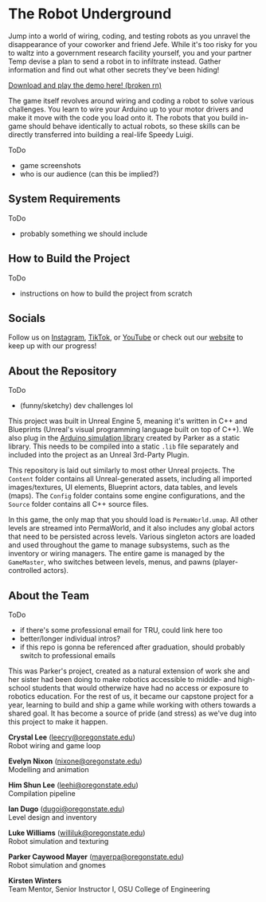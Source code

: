 # The Robot Underground
Jump into a world of wiring, coding, and testing robots as you unravel the disappearance of your coworker and friend Jefe. While it's too risky for you to waltz into a government research facility yourself, you and your partner Temp devise a plan to send a robot in to infiltrate instead. Gather information and find out what other secrets they've been hiding!

[Download and play the demo here! (broken rn)](./README.md "an itch.io link I assume?")

The game itself revolves around wiring and coding a robot to solve various challenges. You learn to wire your Arduino up to your motor drivers and make it move with the code you load onto it. The robots that you build in-game should behave identically to actual robots, so these skills can be directly transferred into building a real-life Speedy Luigi. 

ToDo
- game screenshots
- who is our audience (can this be implied?)

## System Requirements
ToDo
- probably something we should include

## How to Build the Project
ToDo
- instructions on how to build the project from scratch

## Socials
Follow us on [Instagram](https://www.instagram.com/therobotunderground/ "@therobotunderground"), [TikTok](https://www.instagram.com/therobotunderground/ "@therobotunderground"), or [YouTube](https://www.youtube.com/channel/UCGiVgfm5pshJ7L6ViB6xAog "The Robot Underground") or check out our [website](https://robotunderground.party/ "robotunderground.party") to keep up with our progress!

## About the Repository
ToDo
- (funny/sketchy) dev challenges lol

This project was built in Unreal Engine 5, meaning it's written in C++ and Blueprints (Unreal's visual programming language built on top of C++). We also plug in the [Arduino simulation library](https://github.com/sicktronics/avr8cpp "sim library") created by Parker as a static library. This needs to be compiled into a static `.lib` file separately and included into the project as an Unreal 3rd-Party Plugin.

This repository is laid out similarly to most other Unreal projects. The `Content` folder contains all Unreal-generated assets, including all imported images/textures, UI elements, Blueprint actors, data tables, and levels (maps). The `Config` folder contains some engine configurations, and the `Source` folder contains all C++ source files. 

In this game, the only map that you should load is `PermaWorld.umap`. All other levels are streamed into PermaWorld, and it also includes any global actors that need to be persisted across levels. Various singleton actors are loaded and used throughout the game to manage subsystems, such as the inventory or wiring managers. The entire game is managed by the `GameMaster`, who switches between levels, menus, and pawns (player-controlled actors). 

## About the Team
ToDo
- if there's some professional email for TRU, could link here too
- better/longer individual intros?
- if this repo is gonna be referenced after graduation, should probably switch to professional emails

This was Parker's project, created as a natural extension of work she and her sister had been doing to make robotics accessible to middle- and high-school students that would otherwize have had no access or exposure to robotics education. For the rest of us, it became our capstone project for a year, learning to build and ship a game while working with others towards a shared goal. It has become a source of pride (and stress) as we've dug into this project to make it happen. 

**Crystal Lee** (leecry@oregonstate.edu)  
Robot wiring and game loop

**Evelyn Nixon** (nixone@oregonstate.edu)  
Modelling and animation

**Him Shun Lee** (leehi@oregonstate.edu)  
Compilation pipeline

**Ian Dugo** (dugoi@oregonstate.edu)  
Level design and inventory

**Luke Williams** (williluk@oregonstate.edu)  
Robot simulation and texturing
 
**Parker Caywood Mayer** (mayerpa@oregonstate.edu)  
Robot simulation and gnomes


**Kirsten Winters**  
Team Mentor, Senior Instructor I, OSU College of Engineering
